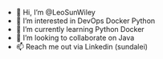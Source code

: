 - 👋 Hi, I’m @LeoSunWiley
- 👀 I’m interested in DevOps Docker Python
- 🌱 I’m currently learning Python Docker
- 💞️ I’m looking to collaborate on Java
- 📫 Reach me out via Linkedin (sundalei)

<!---
LeoSunWiley/LeoSunWiley is a ✨ special ✨ repository because its `README.md` (this file) appears on your GitHub profile.
You can click the Preview link to take a look at your changes.
--->
